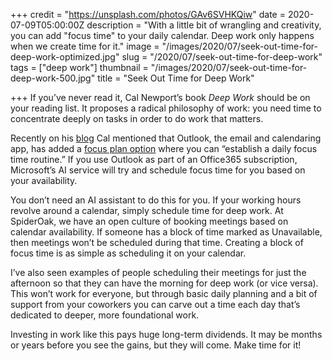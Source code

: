 +++
credit = "https://unsplash.com/photos/GAv6SVHKQiw"
date = 2020-07-09T05:00:00Z
description = "With a little bit of wrangling and creativity, you can add \"focus time\" to your daily calendar. Deep work only happens when we create time for it."
image = "/images/2020/07/seek-out-time-for-deep-work-optimized.jpg"
slug = "/2020/07/seek-out-time-for-deep-work"
tags = ["deep work"]
thumbnail = "/images/2020/07/seek-out-time-for-deep-work-500.jpg"
title = "Seek Out Time for Deep Work"

+++
If you’ve never read it, Cal Newport’s book _Deep Work_ should be on your reading list. It proposes a radical philosophy of work: you need time to concentrate deeply on tasks in order to do work that matters.

<!--more-->

Recently on his [blog](https://www.calnewport.com/blog/2020/07/07/has-the-shift-toward-neuro-productivity-already-begun/) Cal mentioned that Outlook, the email and calendaring app, has added a [focus plan option](https://docs.microsoft.com/en-us/workplace-analytics/myanalytics/use/focus-plan) where you can “establish a daily focus time routine.” If you use Outlook as part of an Office365 subscription, Microsoft’s AI service will try and schedule focus time for you based on your availability.

You don’t need an AI assistant to do this for you. If your working hours revolve around a calendar, simply schedule time for deep work. At SpiderOak, we have an open culture of booking meetings based on calendar availability. If someone has a block of time marked as Unavailable, then meetings won’t be scheduled during that time. Creating a block of focus time is as simple as scheduling it on your calendar.

I’ve also seen examples of people scheduling their meetings for just the afternoon so that they can have the morning for deep work (or vice versa). This won’t work for everyone, but through basic daily planning and a bit of support from your coworkers you can carve out a time each day that’s dedicated to deeper, more foundational work.

Investing in work like this pays huge long-term dividends. It may be months or years before you see the gains, but they will come. Make time for it!